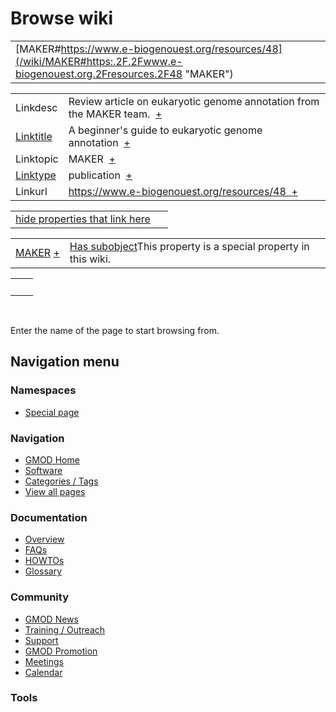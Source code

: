 



<span id="top"></span>




# <span dir="auto">Browse wiki</span>






|  |  |
|----|----|
| [MAKER#https://www.e-biogenouest.org/resources/48](/wiki/MAKER#https:.2F.2Fwww.e-biogenouest.org.2Fresources.2F48 "MAKER") |  |

|  |  |
|----|----|
| Linkdesc | <span class="smwb-value">Review article on eukaryotic genome annotation from the MAKER team.  <span class="smwsearch">[+](/wiki/Special%253ASearchByProperty/Linkdesc/Review-20article-20on-20eukaryotic-20genome-20annotation-20from-20the-20MAKER-20team. "Special%253ASearchByProperty/Linkdesc/Review-20article-20on-20eukaryotic-20genome-20annotation-20from-20the-20MAKER-20team.")</span></span> |
| [Linktitle](/wiki/Property%253ALinktitle "Property%253ALinktitle") | <span class="smwb-value">A beginner's guide to eukaryotic genome annotation  <span class="smwsearch">[+](/wiki/Special%253ASearchByProperty/Linktitle/A-20beginner%27s-20guide-20to-20eukaryotic-20genome-20annotation "Special%253ASearchByProperty/Linktitle/A-20beginner's-20guide-20to-20eukaryotic-20genome-20annotation")</span></span> |
| Linktopic | <span class="smwb-value">MAKER  <span class="smwsearch">[+](/wiki/Special%253ASearchByProperty/Linktopic/MAKER "Special%253ASearchByProperty/Linktopic/MAKER")</span></span> |
| [Linktype](/wiki/Property%253ALinktype "Property%253ALinktype") | <span class="smwb-value">publication  <span class="smwsearch">[+](/wiki/Special%253ASearchByProperty/Linktype/publication "Special%253ASearchByProperty/Linktype/publication")</span></span> |
| Linkurl | <span class="smwb-value">https://www.e-biogenouest.org/resources/48  <span class="smwsearch">[+](/wiki/Special%253ASearchByProperty/Linkurl/https:-2F-2Fwww.e-2Dbiogenouest.org-2Fresources-2F48 "Special%253ASearchByProperty/Linkurl/https:-2F-2Fwww.e-2Dbiogenouest.org-2Fresources-2F48")</span></span> |

<span id="smw_browse_incoming"></span>

|  |  |
|----|----|
| [hide properties that link here](/mediawiki/index.php?title=Special:Browse&offset=0&dir=out&article=MAKER%23https%253A%2F%2Fwww.e-biogenouest.org%2Fresources%2F48)  |  |

|  |  |
|----|----|
| <span class="smwb-ivalue">[MAKER](/wiki/MAKER "MAKER") <span class="smwbrowse">[+](/wiki/Special%253ABrowse/MAKER "Special%253ABrowse/MAKER")</span></span> | <span class="smw-highlighter" data-type="1" state="inline" data-title="Property"><span class="smwbuiltin">[Has subobject](/wiki/Property%253AHas_subobject "Property:Has subobject")</span><span class="smwttcontent">This property is a special property in this wiki.</span></span> |

|     |     |
|-----|-----|
|     |     |

 

Enter the name of the page to start browsing from.  








## Navigation menu



### Namespaces

- <span id="ca-nstab-special">[Special
  page](/wiki/Special%253ABrowse/MAKER-23https%253A-2F-2Fwww.e-2Dbiogenouest.org-2Fresources-2F48 "This is a special page, you cannot edit the page itself")</span>






### Navigation



- <span id="n-GMOD-Home">[GMOD Home](/wiki/Main_Page)</span>
- <span id="n-Software">[Software](/wiki/GMOD_Components)</span>
- <span id="n-Categories-.2F-Tags">[Categories /
  Tags](/wiki/Categories)</span>
- <span id="n-View-all-pages">[View all
  pages](/wiki/Special:AllPages)</span>




### Documentation



- <span id="n-Overview">[Overview](/wiki/Overview)</span>
- <span id="n-FAQs">[FAQs](/wiki/Category%253AFAQ)</span>
- <span id="n-HOWTOs">[HOWTOs](/wiki/Category%253AHOWTO)</span>
- <span id="n-Glossary">[Glossary](/wiki/Glossary)</span>




### Community



- <span id="n-GMOD-News">[GMOD News](/wiki/GMOD_News)</span>
- <span id="n-Training-.2F-Outreach">[Training /
  Outreach](/wiki/Training_and_Outreach)</span>
- <span id="n-Support">[Support](/wiki/Support)</span>
- <span id="n-GMOD-Promotion">[GMOD
  Promotion](/wiki/GMOD_Promotion)</span>
- <span id="n-Meetings">[Meetings](/wiki/Meetings)</span>
- <span id="n-Calendar">[Calendar](/wiki/Calendar)</span>




### Tools












<!-- -->




